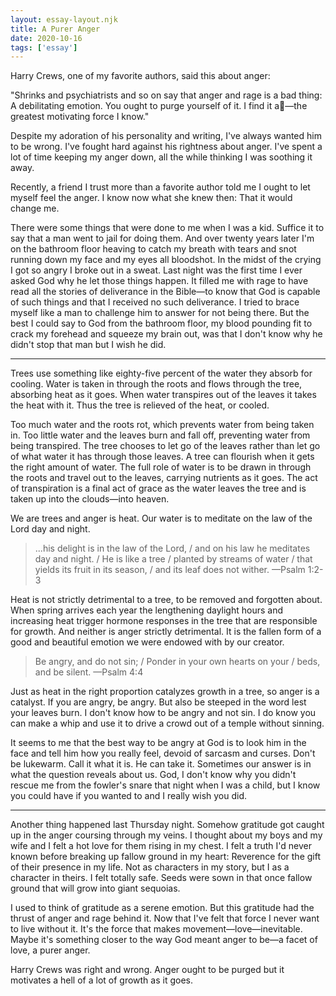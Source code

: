 ```yaml
---
layout: essay-layout.njk
title: A Purer Anger
date: 2020-10-16
tags: ['essay']
--- 
```


Harry Crews, one of my favorite authors, said this about anger:

"Shrinks and psychiatrists and so on say that anger and rage is a bad thing: A debilitating emotion. You ought to purge yourself of it. I find it a—the greatest motivating force I know."

Despite my adoration of his personality and writing, I've always wanted him to be wrong. I've fought hard against his rightness about anger. I've spent a lot of time keeping my anger down, all the while thinking I was soothing it away.

Recently, a friend I trust more than a favorite author told me I ought to let myself feel the anger. I know now what she knew then: That it would change me.

There were some things that were done to me when I was a kid. Suffice it to say that a man went to jail for doing them. And over twenty years later I'm on the bathroom floor heaving to catch my breath with tears and snot running down my face and my eyes all bloodshot. In the midst of the crying I got so angry I broke out in a sweat. Last night was the first time I ever asked God why he let those things happen. It filled me with rage to have read all the stories of deliverance in the Bible—to know that God is capable of such things and that I received no such deliverance. I tried to brace myself like a man to challenge him to answer for not being there. But the best I could say to God from the bathroom floor, my blood pounding fit to crack my forehead and squeeze my brain out, was that I don't know why he didn't stop that man but I wish he did.

--- 

Trees use something like eighty-five percent of the water they absorb for cooling. Water is taken in through the roots and flows through the tree, absorbing heat as it goes. When water transpires out of the leaves it takes the heat with it. Thus the tree is relieved of the heat, or cooled.

Too much water and the roots rot, which prevents water from being taken in. Too little water and the leaves burn and fall off, preventing water from being transpired. The tree chooses to let go of the leaves rather than let go of what water it has through those leaves. A tree can flourish when it gets the right amount of water. The full role of water is to be drawn in through the roots and travel out to the leaves, carrying nutrients as it goes. The act of transpiration is a final act of grace as the water leaves the tree and is taken up into the clouds—into heaven.

We are trees and anger is heat. Our water is to meditate on the law of the Lord day and night.

>...his delight is in the law of the Lord, / and on his law he meditates day and night. / He is like a tree / planted by streams of water / that yields its fruit in its season, / and its leaf does not wither.
>—Psalm 1:2-3



Heat is not strictly detrimental to a tree, to be removed and forgotten about. When spring arrives each year the lengthening daylight hours and increasing heat trigger hormone responses in the tree that are responsible for growth. And neither is anger strictly detrimental. It is the fallen form of a good and beautiful emotion we were endowed with by our creator.

>Be angry, and do not sin; / Ponder in your own hearts on your / beds, and be silent.
>—Psalm 4:4

Just as heat in the right proportion catalyzes growth in a tree, so anger is a catalyst. If you are angry, be angry. But also be steeped in the word lest your leaves burn. I don't know how to be angry and not sin. I do know you can make a whip and use it to drive a crowd out of a temple without sinning.

It seems to me that the best way to be angry at God is to look him in the face and tell him how you really feel, devoid of sarcasm and curses. Don't be lukewarm. Call it what it is. He can take it. Sometimes our answer is in what the question reveals about us. God, I don't know why you didn't rescue me from the fowler's snare that night when I was a child, but I know you could have if you wanted to and I really wish you did.

---

Another thing happened last Thursday night. Somehow gratitude got caught up in the anger coursing through my veins. I thought about my boys and my wife and I felt a hot love for them rising in my chest. I felt a truth I'd never known before breaking up fallow ground in my heart: Reverence for the gift of their presence in my life. Not as characters in my story, but I as a character in theirs. I felt totally safe. Seeds were sown in that once fallow ground that will grow into giant sequoias.

I used to think of gratitude as a serene emotion. But this gratitude had the thrust of anger and rage behind it. Now that I've felt that force I never want to live without it. It's the force that makes movement—love—inevitable. Maybe it's something closer to the way God meant anger to be—a facet of love, a purer anger.

Harry Crews was right and wrong. Anger ought to be purged but it motivates a hell of a lot of growth as it goes.